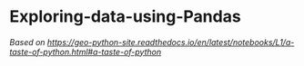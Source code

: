 # Exploring-data-using-Pandas

###### Based on https://geo-python-site.readthedocs.io/en/latest/notebooks/L1/a-taste-of-python.html#a-taste-of-python
